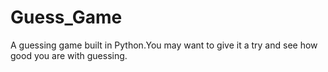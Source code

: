 # Guess_Game

A guessing game built in Python.You may want to give it a try and see how good you are with guessing.
